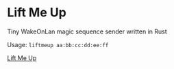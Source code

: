 # Lift Me Up
Tiny WakeOnLan magic sequence sender written in Rust

Usage: 
`liftmeup aa:bb:cc:dd:ee:ff`

[Lift Me Up](https://www.youtube.com/watch?v=CWGNA3u4-Sg)